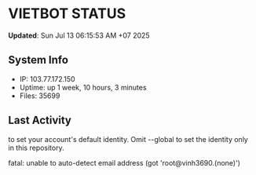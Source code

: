 # VIETBOT STATUS
**Updated**: Sun Jul 13 06:15:53 AM +07 2025

## System Info
- IP: 103.77.172.150
- Uptime: up 1 week, 10 hours, 3 minutes
- Files: 35699

## Last Activity

to set your account's default identity.
Omit --global to set the identity only in this repository.

fatal: unable to auto-detect email address (got 'root@vinh3690.(none)')
